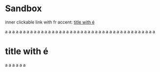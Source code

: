 # Sandbox

inner clickable link with fr accent:
[title with é](#title-with-é)


a
a
a
a
a
a
a
a
a
a
a
a
a
a
a
a
a
a
a
a
a
a
a
a
a
a
a
a
a
a
a
a
a
a
a
a
a
a
a
a
a
a

# title with é


a
a
a
a
a
a
